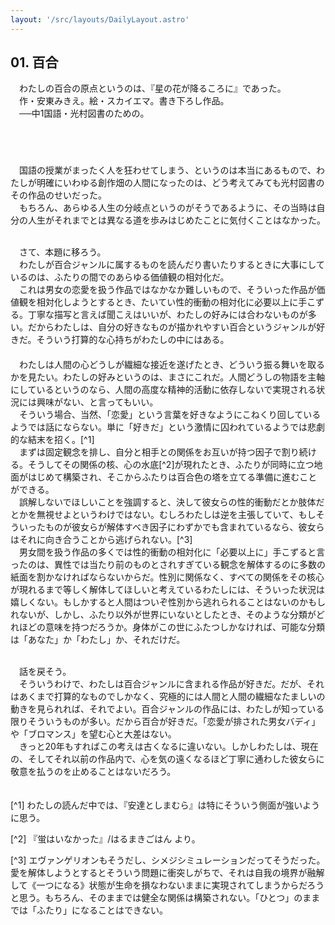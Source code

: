 ```yaml
---
layout: '/src/layouts/DailyLayout.astro'
---
```


## 01. 百合

　わたしの百合の原点というのは、『星の花が降るころに』であった。
<br>　作・安東みきえ。絵・スカイエマ。書き下ろし作品。
<br>　──中1国語・光村図書のための。
<br>　

<br>　
<br>　国語の授業がまったく人を狂わせてしまう、というのは本当にあるもので、わたしが明確にいわゆる創作畑の人間になったのは、どう考えてみても光村図書のその作品のせいだった。
<br>　もちろん、あらゆる人生の分岐点というのがそうであるように、その当時は自分の人生がそれまでとは異なる道を歩みはじめたことに気付くことはなかった。

<br>　さて、本題に移ろう。
<br>　わたしが百合ジャンルに属するものを読んだり書いたりするときに大事にしているのは、ふたりの間でのあらゆる価値観の相対化だ。
<br>　これは男女の恋愛を扱う作品ではなかなか難しいもので、そういった作品が価値観を相対化しようとするとき、たいてい性的衝動の相対化に必要以上に手こずる。丁寧な描写と言えば聞こえはいいが、わたしの好みには合わないものが多い。だからわたしは、自分の好きなものが描かれやすい百合というジャンルが好きだ。そういう打算的な心持ちがわたしの中にはある。
<br>　
<br>　わたしは人間の心どうしが繊細な接近を遂げたとき、どういう振る舞いを取るかを見たい。わたしの好みというのは、まさにこれだ。人間どうしの物語を主軸にしているというのなら、人間の高度な精神的活動に依存しないで実現される状況には興味がない、と言ってもいい。
<br>　そういう場合、当然、「恋愛」という言葉を好きなようにこねくり回しているようでは話にならない。単に「好きだ」という激情に囚われているようでは悲劇的な結末を招く。[^1]
<br>　まずは固定観念を排し、自分と相手との関係をお互いが持つ因子で割り続ける。そうしてその関係の核、心の水底[^2]が現れたとき、ふたりが同時に立つ地面がはじめて構築され、そこからふたりは百合色の塔を立てる準備に進むことができる。
<br>　誤解しないでほしいことを強調すると、決して彼女らの性的衝動だとか肢体だとかを無視せよというわけではない。むしろわたしは逆を主張していて、もしそういったものが彼女らが解体すべき因子にわずかでも含まれているなら、彼女らはそれに向き合うことから逃げられない。[^3]
<br>　男女間を扱う作品の多くでは性的衝動の相対化に「必要以上に」手こずると言ったのは、異性では当たり前のものとされすぎている観念を解体するのに多数の紙面を割かなければならないからだ。性別に関係なく、すべての関係をその核心が現れるまで等しく解体してほしいと考えているわたしには、そういった状況は嬉しくない。もしかすると人間はついぞ性別から逃れられることはないのかもしれないが、しかし、ふたり以外が世界にいないとしたとき、そのような分類がどれほどの意味を持つだろうか。身体がこの世にふたつしかなければ、可能な分類は「あなた」か「わたし」か、それだけだ。

<br>　話を戻そう。
<br>　そういうわけで、わたしは百合ジャンルに含まれる作品が好きだ。だが、それはあくまで打算的なものでしかなく、究極的には人間と人間の繊細なたましいの動きを見られれば、それでよい。百合ジャンルの作品には、わたしが知っている限りそういうものが多い。だから百合が好きだ。「恋愛が排された男女バディ」や「ブロマンス」を望む心と大差はない。
<br>　きっと20年もすればこの考えは古くなるに違いない。しかしわたしは、現在の、そしてそれ以前の作品内で、心を気の遠くなるほど丁寧に通わした彼女らに敬意を払うのを止めることはないだろう。
<br>　

[^1] わたしの読んだ中では、『安達としまむら』は特にそういう側面が強いように思う。

[^2] 『蛍はいなかった』/はるまきごはん より。

[^3] エヴァンゲリオンもそうだし、シメジシミュレーションだってそうだった。愛を解体しようとするとそういう問題に衝突しがちで、それは自我の境界が融解して《一つになる》状態が生命を損なわないままに実現されてしまうからだろうと思う。もちろん、そのままでは健全な関係は構築されない。「ひとつ」のままでは「ふたり」になることはできない。